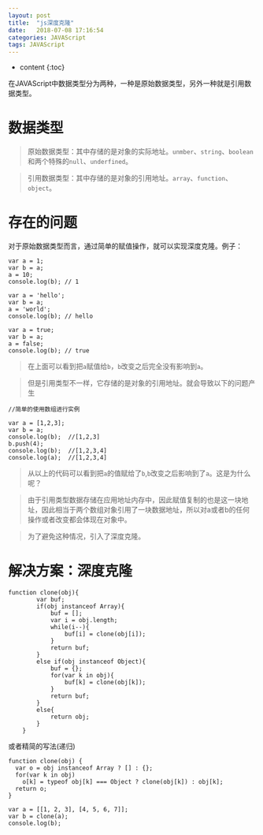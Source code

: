 ```yaml
---
layout: post
title:  "js深度克隆"
date:   2018-07-08 17:16:54
categories: JAVAScript
tags: JAVAScript
---
```


* content
{:toc}


在JAVAScript中数据类型分为两种，一种是原始数据类型，另外一种就是引用数据类型。





# 数据类型

> 原始数据类型：其中存储的是对象的实际地址。`unmber`、`string`、`boolean`和两个特殊的`null`、`underfined`。

> 引用数据类型：其中存储的是对象的引用地址。`array`、`function`、`object`。


# 存在的问题

对于原始数据类型而言，通过简单的赋值操作，就可以实现深度克隆。例子：

```
var a = 1;
var b = a;
a = 10;
console.log(b); // 1

var a = 'hello';
var b = a;
a = 'world';
console.log(b); // hello

var a = true;
var b = a;
a = false;
console.log(b); // true
```

> 在上面可以看到把`a`赋值给`b`，`b`改变之后完全没有影响到`a`。

> 但是引用类型不一样，它存储的是对象的引用地址。就会导致以下的问题产生


```
//简单的使用数组进行实例

var a = [1,2,3];
var b = a;
console.log(b);  //[1,2,3]
b.push(4);
console.log(b);  //[1,2,3,4]
console.log(a);  //[1,2,3,4]
```

> 从以上的代码可以看到把`a`的值赋给了`b`,`b`改变之后影响到了`a`。这是为什么呢？

> 由于引用类型数据存储在应用地址内存中，因此赋值复制的也是这一块地址，因此相当于两个数组对象引用了一块数据地址，所以对a或者b的任何操作或者改变都会体现在对象中。

> 为了避免这种情况，引入了深度克隆。

# 解决方案：深度克隆

```
function clone(obj){
        var buf;
        if(obj instanceof Array){
            buf = [];
            var i = obj.length;
            while(i--){
                buf[i] = clone(obj[i]);
            }
            return buf;
        }
        else if(obj instanceof Object){
            buf = {};
            for(var k in obj){
                buf[k] = clone(obj[k]);
            }
            return buf;
        }
        else{
            return obj;
        }
    }
```

或者精简的写法(递归)

```
function clone(obj) {
  var o = obj instanceof Array ? [] : {};
  for(var k in obj)
    o[k] = typeof obj[k] === Object ? clone(obj[k]) : obj[k];
  return o;
}

var a = [[1, 2, 3], [4, 5, 6, 7]];
var b = clone(a);
console.log(b);
```
